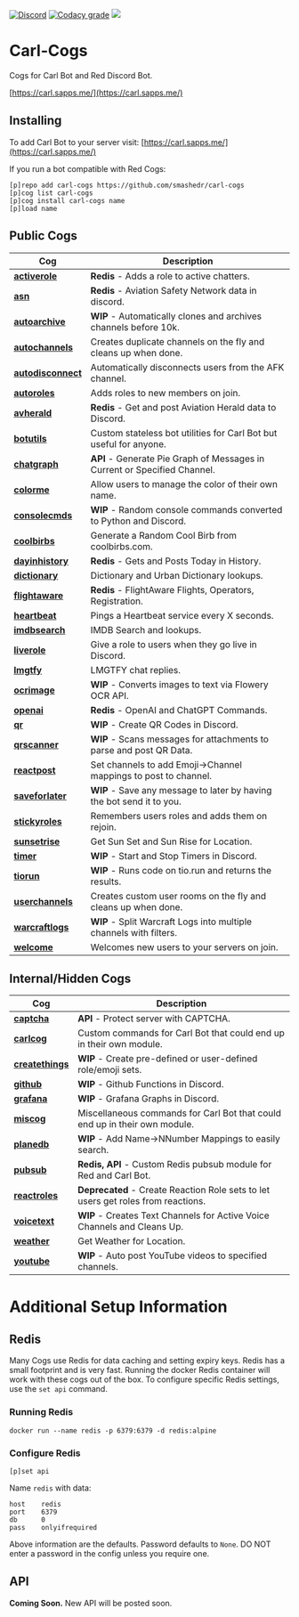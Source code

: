 [![Discord](https://img.shields.io/discord/899171661457293343?color=7289da&label=discord&logo=discord&logoColor=white&style=plastic)](https://discord.gg/wXy6m2X8wY)
[![Codacy grade](https://img.shields.io/codacy/grade/439cde1e5a5b4c649beca9b27ec108aa?logo=codacy&style=plastic)](https://app.codacy.com/gh/smashedr/carl-cogs/dashboard)
[![](https://repository-images.githubusercontent.com/422749366/a8e0e86a-fcdf-42f4-a5f8-63946c0cd272)](https://carl.sapps.me/)
# Carl-Cogs

Cogs for Carl Bot and Red Discord Bot.

[https://carl.sapps.me/](https://carl.sapps.me/)

## Installing

To add Carl Bot to your server visit: [https://carl.sapps.me/](https://carl.sapps.me/)

If you run a bot compatible with Red Cogs:

```text
[p]repo add carl-cogs https://github.com/smashedr/carl-cogs
[p]cog list carl-cogs
[p]cog install carl-cogs name
[p]load name
```

## Public Cogs

| Cog                                  | Description                                                               |
|--------------------------------------|---------------------------------------------------------------------------|
| **[activerole](activerole)**         | **Redis** - Adds a role to active chatters.                               |
| **[asn](asn)**                       | **Redis** - Aviation Safety Network data in discord.                      |
| **[autoarchive](autoarchive)**       | **WIP** - Automatically clones and archives channels before 10k.          |
| **[autochannels](autochannels)**     | Creates duplicate channels on the fly and cleans up when done.            |
| **[autodisconnect](autodisconnect)** | Automatically disconnects users from the AFK channel.                     |
| **[autoroles](autoroles)**           | Adds roles to new members on join.                                        |
| **[avherald](avherald)**             | **Redis** - Get and post Aviation Herald data to Discord.                 |
| **[botutils](botutils)**             | Custom stateless bot utilities for Carl Bot but useful for anyone.        |
| **[chatgraph](chatgraph)**           | **API** - Generate Pie Graph of Messages in Current or Specified Channel. |
| **[colorme](colorme)**               | Allow users to manage the color of their own name.                        |
| **[consolecmds](consolecmds)**       | **WIP** - Random console commands converted to Python and Discord.        |
| **[coolbirbs](coolbirbs)**           | Generate a Random Cool Birb from coolbirbs.com.                           |
| **[dayinhistory](dayinhistory)**     | **Redis** - Gets and Posts Today in History.                              |
| **[dictionary](dictionary)**         | Dictionary and Urban Dictionary lookups.                                  |
| **[flightaware](flightaware)**       | **Redis** - FlightAware Flights, Operators, Registration.                 |
| **[heartbeat](heartbeat)**           | Pings a Heartbeat service every X seconds.                                |
| **[imdbsearch](imdbsearch)**         | IMDB Search and lookups.                                                  |
| **[liverole](liverole)**             | Give a role to users when they go live in Discord.                        |
| **[lmgtfy](lmgtfy)**                 | LMGTFY chat replies.                                                      |
| **[ocrimage](ocrimage)**             | **WIP** - Converts images to text via Flowery OCR API.                    |
| **[openai](openai)**                 | **Redis** - OpenAI and ChatGPT Commands.                                  |
| **[qr](qr)**                         | **WIP** - Create QR Codes in Discord.                                     |
| **[qrscanner](qrscanner)**           | **WIP** - Scans messages for attachments to parse and post QR Data.       |
| **[reactpost](reactpost)**           | Set channels to add Emoji->Channel mappings to post to channel.           |
| **[saveforlater](saveforlater)**     | **WIP** - Save any message to later by having the bot send it to you.     |
| **[stickyroles](stickyroles)**       | Remembers users roles and adds them on rejoin.                            |
| **[sunsetrise](sunsetrise)**         | Get Sun Set and Sun Rise for Location.                                    |
| **[timer](timer)**                   | **WIP** - Start and Stop Timers in Discord.                               |
| **[tiorun](tiorun)**                 | **WIP** - Runs code on tio.run and returns the results.                   |
| **[userchannels](userchannels)**     | Creates custom user rooms on the fly and cleans up when done.             |
| **[warcraftlogs](warcraftlogs)**     | **WIP** - Split Warcraft Logs into multiple channels with filters.        |
| **[welcome](welcome)**               | Welcomes new users to your servers on join.                               |

## Internal/Hidden Cogs

| Cog                              | Description                                                                       |
|----------------------------------|-----------------------------------------------------------------------------------|
| **[captcha](captcha)**           | **API** - Protect server with CAPTCHA.                                            |
| **[carlcog](carlcog)**           | Custom commands for Carl Bot that could end up in their own module.               |
| **[createthings](createthings)** | **WIP** - Create pre-defined or user-defined role/emoji sets.                     |
| **[github](github)**             | **WIP** - Github Functions in Discord.                                            |
| **[grafana](grafana)**           | **WIP** - Grafana Graphs in Discord.                                              |
| **[miscog](miscog)**             | Miscellaneous commands for Carl Bot that could end up in their own module.        |
| **[planedb](planedb)**           | **WIP** - Add Name->NNumber Mappings to easily search.                            |
| **[pubsub](pubsub)**             | **Redis, API** - Custom Redis pubsub module for Red and Carl Bot.                 |
| **[reactroles](reactroles)**     | **Deprecated** - Create Reaction Role sets to let users get roles from reactions. |
| **[voicetext](voicetext)**       | **WIP** - Creates Text Channels for Active Voice Channels and Cleans Up.          |
| **[weather](weather)**           | Get Weather for Location.                                                         |
| **[youtube](youtube)**           | **WIP** - Auto post YouTube videos to specified channels.                         |

# Additional Setup Information

## Redis

Many Cogs use Redis for data caching and setting expiry keys.
Redis has a small footprint and is very fast.
Running the docker Redis container will work with these cogs out of the box.
To configure specific Redis settings, use the `set api` command.

### Running Redis

```text
docker run --name redis -p 6379:6379 -d redis:alpine
```

### Configure Redis

```text
[p]set api
```

Name `redis` with data:
```text
host    redis
port    6379
db      0
pass    onlyifrequired
```

Above information are the defaults. Password defaults to `None`.
DO NOT enter a password in the config unless you require one.

## API

**Coming Soon.** New API will be posted soon.
